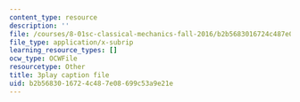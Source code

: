 ```yaml
---
content_type: resource
description: ''
file: /courses/8-01sc-classical-mechanics-fall-2016/b2b5683016724c487e08699c53a9e21e_bX4liSWB4Gk.srt
file_type: application/x-subrip
learning_resource_types: []
ocw_type: OCWFile
resourcetype: Other
title: 3play caption file
uid: b2b56830-1672-4c48-7e08-699c53a9e21e
---
```

